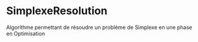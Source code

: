 # SimplexeResolution
Algorithme permettant de résoudre un problème de Simplexe en une phase en Optimisation
